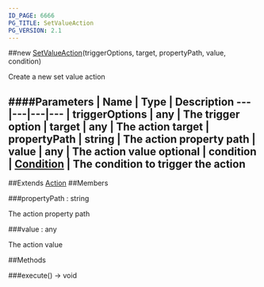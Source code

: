 ```yaml
---
ID_PAGE: 6666
PG_TITLE: SetValueAction
PG_VERSION: 2.1
---
```

##new [SetValueAction](page.php?p=6666)(triggerOptions, target, propertyPath, value, condition)



Create a new set value action




####Parameters
 | Name | Type | Description
---|---|---|---
 | triggerOptions | any | The trigger option
 | target | any | The action target
 | propertyPath | string | The action property path
 | value | any | The action value
optional | condition | [Condition](page.php?p=6679) | The condition to trigger the action
---

##Extends [Action](page.php?p=6663)
##Members

###propertyPath : string




The action property path



###value : any




The action value











##Methods

###execute() &rarr; void

